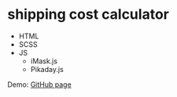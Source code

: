 # shipping cost calculator
* HTML
* SCSS
* JS
    * iMask.js
    * Pikaday.js

Demo: [GitHub page](https://yaroslavapanteleeva-web.github.io/calculator/)
